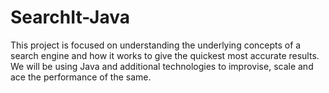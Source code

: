 # SearchIt-Java

This project is focused on understanding the underlying concepts of a search engine and how it works to give the quickest most accurate results. We will be using Java and additional technologies to improvise, scale and ace the performance of the same.
